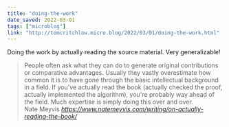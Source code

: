 ```yaml
---
title: "doing-the-work"
date_saved: 2022-03-01
tags: ["microblog"]
link: "http://tomcritchlow.micro.blog/2022/03/01/doing-the-work.html"
---
```

Doing the work by actually reading the source material. Very generalizable!

<blockquote class="quoteback" darkmode="" data-title="On%20actually%20reading%20the%20book" data-author="Nate Meyvis" cite="https://www.natemeyvis.com/writing/on-actually-reading-the-book/">
People often ask what they can do to generate original contributions or comparative advantages. Usually they vastly overestimate how common it is to have gone through the basic intellectual background in a field. If you've actually read the book (actually checked the proof, actually implemented the algorithm), you're probably way ahead of the field. Much expertise is simply doing this over and over.
<footer>Nate Meyvis <cite><a href="https://www.natemeyvis.com/writing/on-actually-reading-the-book/">https://www.natemeyvis.com/writing/on-actually-reading-the-book/</a></cite></footer>
</blockquote>
<script note="" src="https://cdn.jsdelivr.net/gh/Blogger-Peer-Review/quotebacks@1/quoteback.js"></script>
